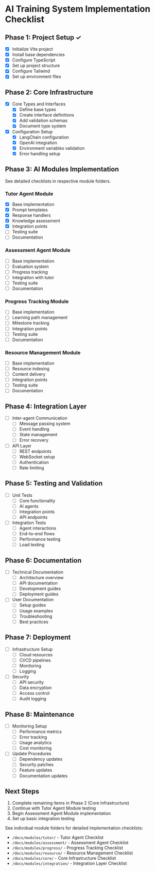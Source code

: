 # AI Training System Implementation Checklist

## Phase 1: Project Setup ✓
- [x] Initialize Vite project
- [x] Install base dependencies
- [x] Configure TypeScript
- [x] Set up project structure
- [x] Configure Tailwind
- [x] Set up environment files

## Phase 2: Core Infrastructure
- [x] Core Types and Interfaces
  - [x] Define base types
  - [x] Create interface definitions
  - [x] Add validation schemas
  - [x] Document type system

- [x] Configuration Setup
  - [x] LangChain configuration
  - [x] OpenAI integration
  - [x] Environment variables validation
  - [x] Error handling setup

## Phase 3: AI Modules Implementation
See detailed checklists in respective module folders.

### Tutor Agent Module
- [x] Base implementation
- [x] Prompt templates
- [x] Response handlers
- [x] Knowledge assessment
- [x] Integration points
- [ ] Testing suite
- [ ] Documentation

### Assessment Agent Module
- [ ] Base implementation
- [ ] Evaluation system
- [ ] Progress tracking
- [ ] Integration with tutor
- [ ] Testing suite
- [ ] Documentation

### Progress Tracking Module
- [ ] Base implementation
- [ ] Learning path management
- [ ] Milestone tracking
- [ ] Integration points
- [ ] Testing suite
- [ ] Documentation

### Resource Management Module
- [ ] Base implementation
- [ ] Resource indexing
- [ ] Content delivery
- [ ] Integration points
- [ ] Testing suite
- [ ] Documentation

## Phase 4: Integration Layer
- [ ] Inter-agent Communication
  - [ ] Message passing system
  - [ ] Event handling
  - [ ] State management
  - [ ] Error recovery

- [ ] API Layer
  - [ ] REST endpoints
  - [ ] WebSocket setup
  - [ ] Authentication
  - [ ] Rate limiting

## Phase 5: Testing and Validation
- [ ] Unit Tests
  - [ ] Core functionality
  - [ ] AI agents
  - [ ] Integration points
  - [ ] API endpoints

- [ ] Integration Tests
  - [ ] Agent interactions
  - [ ] End-to-end flows
  - [ ] Performance testing
  - [ ] Load testing

## Phase 6: Documentation
- [ ] Technical Documentation
  - [ ] Architecture overview
  - [ ] API documentation
  - [ ] Development guides
  - [ ] Deployment guides

- [ ] User Documentation
  - [ ] Setup guides
  - [ ] Usage examples
  - [ ] Troubleshooting
  - [ ] Best practices

## Phase 7: Deployment
- [ ] Infrastructure Setup
  - [ ] Cloud resources
  - [ ] CI/CD pipelines
  - [ ] Monitoring
  - [ ] Logging

- [ ] Security
  - [ ] API security
  - [ ] Data encryption
  - [ ] Access control
  - [ ] Audit logging

## Phase 8: Maintenance
- [ ] Monitoring Setup
  - [ ] Performance metrics
  - [ ] Error tracking
  - [ ] Usage analytics
  - [ ] Cost monitoring

- [ ] Update Procedures
  - [ ] Dependency updates
  - [ ] Security patches
  - [ ] Feature updates
  - [ ] Documentation updates

## Next Steps
1. Complete remaining items in Phase 2 (Core Infrastructure)
2. Continue with Tutor Agent Module testing
3. Begin Assessment Agent Module implementation
4. Set up basic integration testing

See individual module folders for detailed implementation checklists:
- `/docs/modules/tutor/` - Tutor Agent Checklist
- `/docs/modules/assessment/` - Assessment Agent Checklist
- `/docs/modules/progress/` - Progress Tracking Checklist
- `/docs/modules/resource/` - Resource Management Checklist
- `/docs/modules/core/` - Core Infrastructure Checklist
- `/docs/modules/integration/` - Integration Layer Checklist 